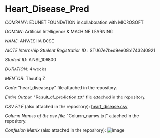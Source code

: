 # Heart_Disease_Pred

*COMPANY*: EDUNET FOUNDATION in collaboration with MICROSOFT

*DOMAIN*: Artificial Intelligence & MACHINE LEARNING

*NAME*: ANWESHA BOSE

*AICTE Internship Student Registration ID* : STU67e7bed9ee08b1743240921

*Student ID*: AINSI_106800

*DURATION*: 4 weeks

*MENTOR*: Thoufiq Z

*Code*: "heart_disease.py" file attached in the repository.

*Entire Output*: "Result_of_prediction.txt" file attached in the repository.

*CSV FILE* (also attached in the repository): [heart_disease.csv](https://github.com/user-attachments/files/19843760/heart_disease.csv)

*Column Names of the csv file*: "Column_names.txt" attached in the repository.

*Confusion Matrix* (also attached in the repository): ![Image](https://github.com/user-attachments/assets/a7414738-299e-4393-9981-093d19a7f484)
